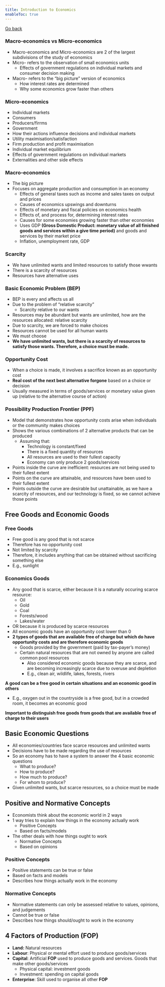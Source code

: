 ```yaml
---
title: Introduction to Economics
enableToc: true
---
```


[Go back](Subjects/Economics.md)

### Macro-economics vs Micro-economics

-   Macro-economics and Micro-economics are 2 of the largest subdivisions of the study of economics
-   Micro- refers to the observation of small economics units
    -   Effects of government regulations on individual markets and consumer decision making
-   Macro- refers to the “big picture” version of economics
    -   How interest rates are determined
    -   Why some economics grow faster than others

### Micro-economics

-   Individual markets
-   Consumers
-   Producers/firrms
-   Government
-   How their actions influence decisions and individual markets
-   Utility maximisation/satisfaction
-   Firm production and profit maximisation
-   Individual market equilibrium
-   Effects of government regulations on individual markets
-   Externalities and other side effects

### Macro-economics

-   The big picture
-   Focuses on aggregate production and consumption in an economy
    -   Effects of general taxes such as income and sales taxes on output and prices
    -   Causes of economics upswings and downturns
    -   Effects of monetary and fiscal policies on economics health
    -   Effects of, and process for, determining interest rates
    -   Causes for some economies growing faster than other economies
    -   Uses GDP **(**Gross Domestic Product: monetary value of all finished goods and services within a give time period**)** and goods and services by their market price
    -   Inflation, unemployment rate, GDP

### Scarcity

-   We have unlimited wants and limited resources to satisfy those wwants
-   There is a scarcity of resources
-   Resources have alternative uses

### Basic Economic Problem (BEP)

-   BEP is every and affects us all
-   Due to the problem of “relative scarcity”
    -   Scarcity relative to our wants
-   Resources may be abundant but wants are unlimited, how are the resources allocated: relative scarcity
-   Due to scarcity, we are forced to make choices
-   Resources cannot be used for all human wants
-   We must choose
-   ****************************************We have unlimited wants, but there is a scarcity of resources to satisfy those wants. Therefore, a choice must be made.****************************************

### Opportunity Cost

-   When a choice is made, it involves a sacrifice known as an opportunity cost
-   ********************************************************************************Real cost of the next best alternative forgone******************************************************************************** based on a choice or decision
-   Usually measured in terms of goods/services or monetary value given up (relative to the alternative course of action)

### Possibility Production Frontier (PPF)

-   Model that demonstrates how opportunity costs arise when individuals or the community makes choices
-   Shows the various combinations of 2 alternative products that can be produced
    -   Assuming that:
        -   Technology is constant/fixed
        -   There is a fixed quantity of resources
        -   All resources are used to their fullest capacity
        -   Economy can only produce 2 goods/services
-   Points inside the curve are inefficient: resources are not being used to their fullest extent
-   Points on the curve are attainable, and resources have been used to their fullest extent
-   Points outside the curve are desirable but unattainable, as we have a scarcity of resources, and our technology is fixed, so we cannot achieve those points

## Free Goods and Economic Goods

### Free Goods

-   Free good is any good that is not scarce
-   Therefore has no opportunity cost
-   Not limited by scarcity
-   Therefore, it includes anything that can be obtained without sacrificing something else
-   E.g., sunlight

### Economics Goods

-   Any good that is scarce, either because it is a naturally occuring scarce resource:
    -   Oil
    -   Gold
    -   Coal
    -   Forests/wood
    -   Lakes/water
-   OR because it is produced by scarce resources
-   All economic goods have an opportunity cost lower than 0
-   ************************2 types of goods that are available free of charge but which do have opportunity costs and are therefore economic goods************************
    -   Goods provided by the government (paid by tax-payer’s money)
    -   Certain natural resources that are not owned by anyone are called common pool resources
        -   Also considered economic goods because they are scarce, and are becoming increasingly scarce due to overuse and depletion
        -   E.g., clean air, wildlife, lakes, forests, rivers

************************************************************************************************************************************************************A good can be a free good in certain situations and an economic good in others************************************************************************************************************************************************************

-   E.g., oxygen out in the countryside is a free good, but in a crowded room, it becomes an economic good

********************************************************************************************************************************************************Important to distinguish free goods from goods that are available free of charge to their users********************************************************************************************************************************************************

## Basic Economic Questions

-   All economies/countries face scarce resources and unlimited wants
-   Decisions have to be made regarding the use of resources
-   So an economy has to have a system to answer the 4 basic economic questions
    -   What to produce?
    -   How to produce?
    -   How much to produce?
    -   For whom to produce?
-   Given unlimited wants, but scarce resources, so a choice must be made

## Positive and Normative Concepts

-   Economists think about the economic world in 2 ways
-   1 way tries to explain how things in the economy actually work
    -   Positive Concepts
    -   Based on facts/models
-   The other deals with how things ought to work
    -   Normative Concepts
    -   Based on opinions

### Positive Concepts

-   Positive statements can be true or false
-   Based on facts and models
-   Describes how things actually work in the economy

### Normative Concepts

-   Normative statements can only be assessed relative to values, opinions, and judgements
-   Cannot be true or false
-   Describes how things should/ought to work in the economy

## 4 Factors of Production (FOP)

-   **********Land:********** Natural resources
-   ************Labour************: Physical or mental effort used to produce goods/services
-   **************Capital**************: Artificial **FOP** used to produce goods and services. Goods that make other goods/services
    -   Physical capital: investment goods
    -   Investment: spending on capital goods
-   ********Enterprise********: Skill used to organise all other **FOP**